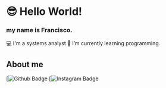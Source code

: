 # 😎 Hello World!
### my name is Francisco.

💻 I'm a systems analyst
📖 I’m currently learning programming.

## About me

[![Github Badge](https://img.shields.io/badge/GitHub-100000?style=for-the-badge&logo=github&logoColor=white)
[![Instagram Badge](https://img.shields.io/badge/Instagram-E4405F?style=for-the-badge&logo=instagram&logoColor=white)



<!--
**fcborg3s/fcborg3s** is a ✨ _special_ ✨ repository because its `README.md` (this file) appears on your GitHub profile.

Here are some ideas to get you started:

- 🔭 I’m currently working on ...
- 🌱 I’m currently learning ...
- 👯 I’m looking to collaborate on ...
- 🤔 I’m looking for help with ...
- 💬 Ask me about ...
- 📫 How to reach me: ...
- 😄 Pronouns: ...
- ⚡ Fun fact: ...
-->
